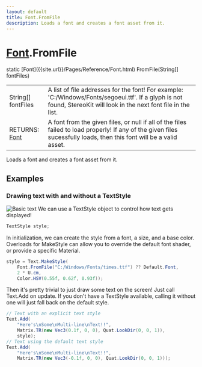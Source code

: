 ```yaml
---
layout: default
title: Font.FromFile
description: Loads a font and creates a font asset from it.
---
```

# [Font]({{site.url}}/Pages/Reference/Font.html).FromFile

<div class='signature' markdown='1'>
static [Font]({{site.url}}/Pages/Reference/Font.html) FromFile(String[] fontFiles)
</div>

|  |  |
|--|--|
|String[] fontFiles|A list of file addresses for the font! For             example: 'C:/Windows/Fonts/segoeui.ttf'. If a glyph is not found,             StereoKit will look in the next font file in the list.|
|RETURNS: [Font]({{site.url}}/Pages/Reference/Font.html)|A font from the given files, or null if all of the files failed to load properly! If any of the given files sucessfully loads, then this font will be a valid asset.|

Loads a font and creates a font asset from it.




## Examples

### Drawing text with and without a TextStyle
![Basic text]({{site.url}}/img/screenshots/BasicText.jpg)
We can use a TextStyle object to control how text gets displayed!
```csharp
TextStyle style;
```
In initialization, we can create the style from a font, a size,
and a base color. Overloads for MakeStyle can allow you to
override the default font shader, or provide a specific Material.
```csharp
style = Text.MakeStyle(
	Font.FromFile("C:/Windows/Fonts/times.ttf") ?? Default.Font, 
	2 * U.cm,
	Color.HSV(0.55f, 0.62f, 0.93f));
```
Then it's pretty trivial to just draw some text on the screen! Just call
Text.Add on update. If you don't have a TextStyle available, calling it
without one will just fall back on the default style.
```csharp
// Text with an explicit text style
Text.Add(
	"Here's\nSome\nMulti-line\nText!!", 
	Matrix.TR(new Vec3(0.1f, 0, 0), Quat.LookDir(0, 0, 1)),
	style);
// Text using the default text style
Text.Add(
	"Here's\nSome\nMulti-line\nText!!", 
	Matrix.TR(new Vec3(-0.1f, 0, 0), Quat.LookDir(0, 0, 1)));
```


